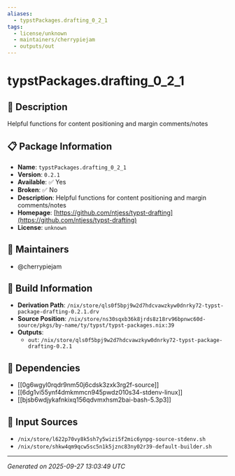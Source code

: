 ```yaml
---
aliases:
  - typstPackages.drafting_0_2_1
tags:
  - license/unknown
  - maintainers/cherrypiejam
  - outputs/out
---
```


# typstPackages.drafting_0_2_1

## 📝 Description

Helpful functions for content positioning and margin comments/notes

## 📋 Package Information

- **Name**: `typstPackages.drafting_0_2_1`
- **Version**: `0.2.1`
- **Available**: ✅ Yes
- **Broken**: ✅ No
- **Description**: Helpful functions for content positioning and margin comments/notes
- **Homepage**: [https://github.com/ntjess/typst-drafting](https://github.com/ntjess/typst-drafting)
- **License**: `unknown`
## 👥 Maintainers

- @cherrypiejam


## 🔧 Build Information

- **Derivation Path**: `/nix/store/qls0f5bpj9w2d7hdcvawzkyw0dnrky72-typst-package-drafting-0.2.1.drv`
- **Source Position**: `/nix/store/ns30sqxb36k8jrds8z18rv96bpnwc60d-source/pkgs/by-name/ty/typst/typst-packages.nix:39`
- **Outputs**:
  - `out`:  `/nix/store/qls0f5bpj9w2d7hdcvawzkyw0dnrky72-typst-package-drafting-0.2.1`

## 🔗 Dependencies

- [[0g6wgyl0rqdr9nm50j6cdsk3zxk3rg2f-source]]
- [[6dg1vi55ynf4dmkmmcn945pwdz010s34-stdenv-linux]]
- [[bjsb6wdjykafnkixq156qdvmxhsm2bai-bash-5.3p3]]

## 📁 Input Sources

- `/nix/store/l622p70vy8k5sh7y5wizi5f2mic6ynpg-source-stdenv.sh`
- `/nix/store/shkw4qm9qcw5sc5n1k5jznc83ny02r39-default-builder.sh`

---
*Generated on 2025-09-27 13:03:49 UTC*
